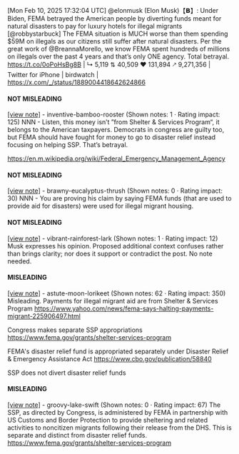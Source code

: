 [Mon Feb 10, 2025 17:32:04 UTC] @elonmusk (Elon Musk)【𝗕】: Under Biden, FEMA betrayed the American people by diverting funds meant for natural disasters to pay for luxury hotels for illegal migrants [@robbystarbuck] The FEMA situation is MUCH worse than them spending $59M on illegals as our citizens still suffer after natural disasters. Per the great work of @BreannaMorello, we know FEMA spent hundreds of millions on illegals over the past 4 years and that’s only ONE agency. Total betrayal. https://t.co/0oPoHsBg8B | ↳ 5,119 ⇅ 40,509 ♥ 131,894 🡕 9,271,356 | Twitter for iPhone | birdwatch | https://x.com/_/status/1889004418642624866

#### NOT MISLEADING

[[view note]](https://x.com/i/birdwatch/n/1889399139101806887) - inventive-bamboo-rooster (Shown notes: 1 · Rating impact: 125)
NNN - Listen, this money isn’t ”from Shelter & Services Program“, it belongs to the American taxpayers. 
Democrats in congress are guilty too, but FEMA should have fought for money to go to disaster relief instead focusing on helping SSP. That’s betrayal. 

https://en.m.wikipedia.org/wiki/Federal_Emergency_Management_Agency

#### NOT MISLEADING

[[view note]](https://x.com/i/birdwatch/n/1889051611785499078) - brawny-eucalyptus-thrush (Shown notes: 0 · Rating impact: 30)
NNN - You are proving his claim by saying FEMA funds (that are used to provide aid for disasters) were used for illegal migrant housing.

#### NOT MISLEADING

[[view note]](https://x.com/i/birdwatch/n/1889024400093069760) - vibrant-rainforest-lark (Shown notes: 1 · Rating impact: 12)
Musk expresses his opinion. Proposed additional context confuses rather than brings clarity; nor does it support or contradict the post. No note needed.

#### MISLEADING

[[view note]](https://x.com/i/birdwatch/n/1889350960159625712) - astute-moon-lorikeet (Shown notes: 62 · Rating impact: 350)
Misleading. Payments for illegal migrant aid are from Shelter & Services Program
https://www.yahoo.com/news/fema-says-halting-payments-migrant-225906497.html

Congress makes separate SSP appropriations
https://www.fema.gov/grants/shelter-services-program

FEMA's disaster relief fund is appropriated separately under Disaster Relief & Emergency Assistance Act
https://www.cbo.gov/publication/58840

SSP does not divert disaster relief funds

#### MISLEADING

[[view note]](https://x.com/i/birdwatch/n/1889009827571187730) - groovy-lake-swift (Shown notes: 0 · Rating impact: 67)
The SSP, as directed by Congress, is administered by FEMA in partnership with US Customs and Border Protection to provide sheltering and related activities to noncitizen migrants following their release from the DHS. This is separate and distinct from disaster relief funds. https://www.fema.gov/grants/shelter-services-program

